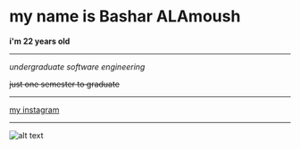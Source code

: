 # my name is Bashar ALAmoush

**i'm 22 years old**

***

*undergraduate software engineering*

~~just one semester to graduate~~
***
[my instagram](https://www.instagram.com/omushb/)

***
![alt text](‪C:\Users\Orange\Desktop\me.jpg)
